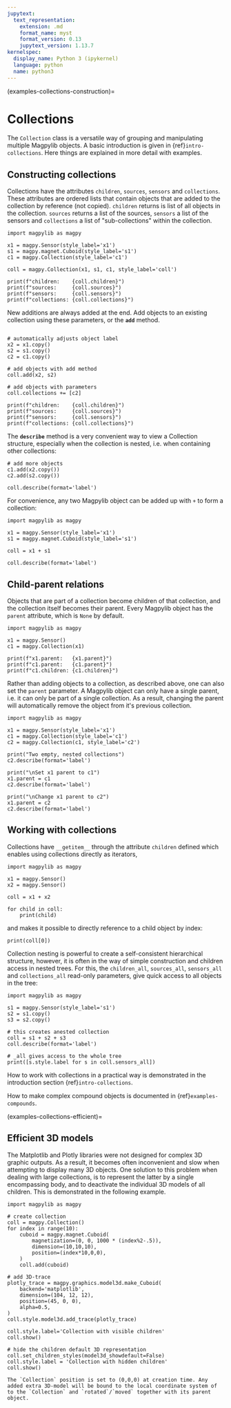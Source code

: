 ```yaml
---
jupytext:
  text_representation:
    extension: .md
    format_name: myst
    format_version: 0.13
    jupytext_version: 1.13.7
kernelspec:
  display_name: Python 3 (ipykernel)
  language: python
  name: python3
---
```


(examples-collections-construction)=

# Collections

The `Collection` class is a versatile way of grouping and manipulating multiple Magpylib objects. A basic introduction is given in {ref}`intro-collections`. Here things are explained in more detail with examples.

## Constructing collections

Collections have the attributes `children`, `sources`, `sensors` and `collections`. These attributes are ordered lists that contain objects that are added to the collection by reference (not copied). `children` returns is list of all objects in the collection. `sources` returns a list of the sources, `sensors` a list of the sensors and `collections` a list of "sub-collections" within the collection.

```{code-cell} ipython3
import magpylib as magpy

x1 = magpy.Sensor(style_label='x1')
s1 = magpy.magnet.Cuboid(style_label='s1')
c1 = magpy.Collection(style_label='c1')

coll = magpy.Collection(x1, s1, c1, style_label='coll')

print(f"children:    {coll.children}")
print(f"sources:     {coll.sources}")
print(f"sensors:     {coll.sensors}")
print(f"collections: {coll.collections}")
```

New additions are always added at the end. Add objects to an existing collection using these parameters, or the **`add`** method.

```{code-cell} ipython3

# automatically adjusts object label
x2 = x1.copy()
s2 = s1.copy()
c2 = c1.copy()

# add objects with add method
coll.add(x2, s2)

# add objects with parameters
coll.collections += [c2]

print(f"children:    {coll.children}")
print(f"sources:     {coll.sources}")
print(f"sensors:     {coll.sensors}")
print(f"collections: {coll.collections}")
```

The **`describe`** method is a very convenient way to view a Collection structure, especially when the collection is nested, i.e. when containing other collections:

```{code-cell} ipython3
# add more objects
c1.add(x2.copy())
c2.add(s2.copy())

coll.describe(format='label')
```

For convenience, any two Magpylib object can be added up with `+` to form a collection:

```{code-cell} ipython3
import magpylib as magpy

x1 = magpy.Sensor(style_label='x1')
s1 = magpy.magnet.Cuboid(style_label='s1')

coll = x1 + s1

coll.describe(format='label')
```

## Child-parent relations

Objects that are part of a collection become children of that collection, and the collection itself becomes their parent. Every Magpylib object has the `parent` attribute, which is `None` by default. 

```{code-cell} ipython3
import magpylib as magpy

x1 = magpy.Sensor()
c1 = magpy.Collection(x1)

print(f"x1.parent:   {x1.parent}")
print(f"c1.parent:   {c1.parent}")
print(f"c1.children: {c1.children}")
```

Rather than adding objects to a collection, as described above, one can also set the `parent` parameter. A Magpylib object can only have a single parent, i.e. it can only be part of a single collection. As a result, changing the parent will automatically remove the object from it's previous collection.

```{code-cell} ipython3
import magpylib as magpy

x1 = magpy.Sensor(style_label='x1')
c1 = magpy.Collection(style_label='c1')
c2 = magpy.Collection(c1, style_label='c2')

print("Two empty, nested collections")
c2.describe(format='label')

print("\nSet x1 parent to c1")
x1.parent = c1
c2.describe(format='label')

print("\nChange x1 parent to c2")
x1.parent = c2
c2.describe(format='label')
```


## Working with collections

Collections have `__getitem__` through the attribute `children` defined which enables using collections directly as iterators,

```{code-cell} ipython3
import magpylib as magpy

x1 = magpy.Sensor()
x2 = magpy.Sensor()

coll = x1 + x2

for child in coll:
    print(child)
```

and makes it possible to directly reference to a child object by index:

```{code-cell} ipython3
print(coll[0])
```

Collection nesting is powerful to create a self-consistent hierarchical structure, however, it is often in the way of simple construction and children access in nested trees. For this, the `children_all`, `sources_all`, `sensors_all` and `collections_all` read-only parameters, give quick access to all objects in the tree:

```{code-cell} ipython3
import magpylib as magpy

s1 = magpy.Sensor(style_label='s1')
s2 = s1.copy()
s3 = s2.copy()

# this creates anested collection
coll = s1 + s2 + s3
coll.describe(format='label')

# _all gives access to the whole tree
print([s.style.label for s in coll.sensors_all])
```

How to work with collections in a practical way is demonstrated in the introduction section {ref}`intro-collections`.

How to make complex compound objects is documented in {ref}`examples-compounds`.

(examples-collections-efficient)=

## Efficient 3D models

The Matplotlib and Plotly libraries were not designed for complex 3D graphic outputs. As a result, it becomes often inconvenient and slow when attempting to display many 3D objects. One solution to this problem when dealing with large collections, is to represent the latter by a single encompassing body, and to deactivate the individual 3D models of all children. This is demonstrated in the following example.

```{code-cell} ipython3
import magpylib as magpy

# create collection
coll = magpy.Collection()
for index in range(10):
    cuboid = magpy.magnet.Cuboid(
        magnetization=(0, 0, 1000 * (index%2-.5)),
        dimension=(10,10,10),
        position=(index*10,0,0),
    )
    coll.add(cuboid)

# add 3D-trace
plotly_trace = magpy.graphics.model3d.make_Cuboid(
    backend='matplotlib',
    dimension=(104, 12, 12),
    position=(45, 0, 0),
    alpha=0.5,
)
coll.style.model3d.add_trace(plotly_trace)

coll.style.label='Collection with visible children'
coll.show()

# hide the children default 3D representation
coll.set_children_styles(model3d_showdefault=False)
coll.style.label = 'Collection with hidden children'
coll.show()
```

```{note}
The `Collection` position is set to (0,0,0) at creation time. Any added extra 3D-model will be bound to the local coordinate system of to the `Collection` and `rotated`/`moved` together with its parent object.
```
